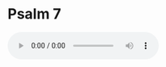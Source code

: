 # Psalm 7

<audio controls>
  <source src="https://openbible.com/audio/hays/BSB_19_Psa_007_H.mp3" type="audio/mp3" />
  <a href="https://openbible.com/audio/hays/BSB_19_Psa_007_H.mp3" download="https://openbible.com/audio/hays/BSB_19_Psa_007_H.mp3">Download MP3 audio</a>.
</audio>

<!--@include: @/bible/translations/bsb/19_psa/verses/007.md-->